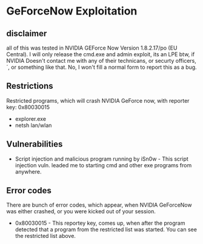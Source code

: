 # GeForceNow Exploitation



## disclaimer
all of this was tested in NVIDIA GEForce Now Version 1.8.2.17/po (EU Central).
I will only release the cmd.exe and admin exploit, its an LPE btw, if NVIDIA Doesn't contact me with any of their technicans, or securty officers,´, or something like that. No, I won't fill a normal form to report this as a bug.
## Restrictions
Restricted programs, which will crash NVIDIA GeForce now, with reporter key: 0x80030015
- explorer.exe
- netsh lan/wlan
## Vulnerabilities
- Script injection and malicious program running by iSn0w 
            - This script injection vuln. leaded me to starting cmd and other exe programs from anywhere.

## Error codes
There are bunch of error codes, which appear, when NVIDIA GeForceNow was either crashed, or you were kicked out of your session.
- 0x80030015
      - This reportey key, comes up, when after the program detected that a program from the restricted list was started.
        You can see the restricted list above.
